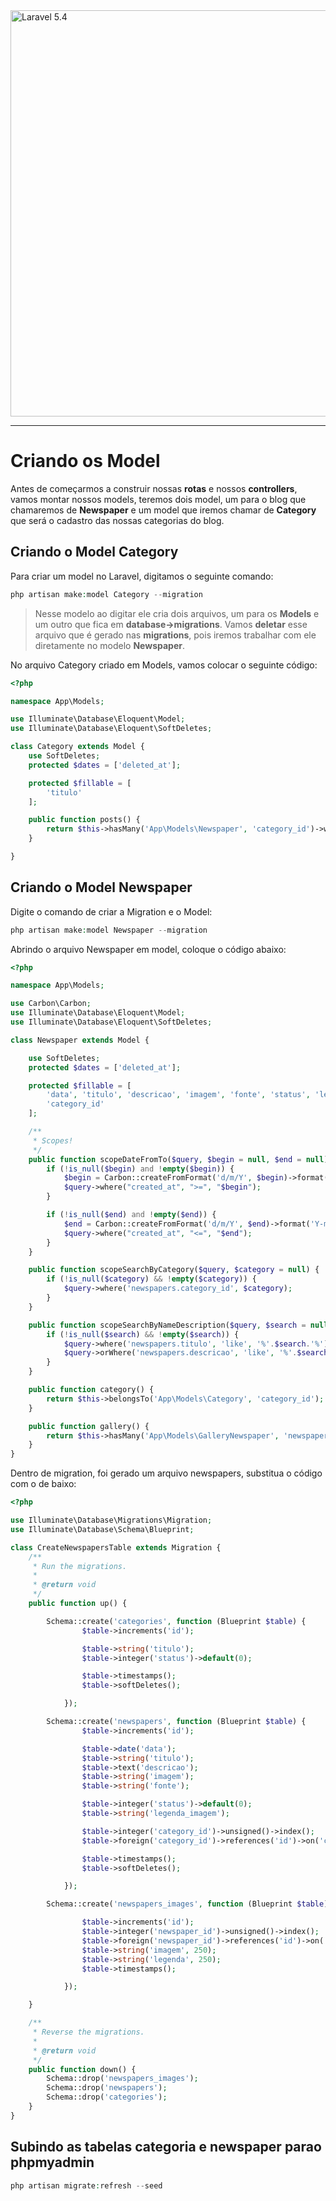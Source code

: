 <img src="http://i.imgur.com/TIlFmyE.png" alt="Laravel 5.4" width="650px">

<hr>

# Criando os Model

Antes de começarmos a construir nossas **rotas** e nossos **controllers**, vamos montar nossos models, teremos dois model, um para o blog que chamaremos de **Newspaper** e um model que iremos chamar de **Category** que será o cadastro das nossas categorias do blog.

## Criando o Model Category

Para criar um model no Laravel, digitamos o seguinte comando:

```PHP
php artisan make:model Category --migration
```

> Nesse modelo ao digitar ele cria dois arquivos, um para os **Models** e um outro que fica em **database->migrations**. Vamos **deletar** esse arquivo que é gerado nas **migrations**, pois iremos trabalhar com ele diretamente no modelo **Newspaper**.

No arquivo Category criado em Models, vamos colocar o seguinte código:

```PHP
<?php

namespace App\Models;

use Illuminate\Database\Eloquent\Model;
use Illuminate\Database\Eloquent\SoftDeletes;

class Category extends Model {
    use SoftDeletes;
    protected $dates = ['deleted_at'];

    protected $fillable = [
        'titulo'
    ];

    public function posts() {
        return $this->hasMany('App\Models\Newspaper', 'category_id')->where('status', 1);
    }

}

```

## Criando o Model Newspaper

Digite o comando de criar a Migration e o Model:

```PHP
php artisan make:model Newspaper --migration
```

Abrindo o arquivo Newspaper em model, coloque o código abaixo:

```PHP
<?php

namespace App\Models;

use Carbon\Carbon;
use Illuminate\Database\Eloquent\Model;
use Illuminate\Database\Eloquent\SoftDeletes;

class Newspaper extends Model {

    use SoftDeletes;
    protected $dates = ['deleted_at'];

    protected $fillable = [
        'data', 'titulo', 'descricao', 'imagem', 'fonte', 'status', 'legenda_imagem',
        'category_id'
    ];

    /**
     * Scopes!
     */
    public function scopeDateFromTo($query, $begin = null, $end = null) {
        if (!is_null($begin) and !empty($begin)) {
            $begin = Carbon::createFromFormat('d/m/Y', $begin)->format('Y-m-d');
            $query->where("created_at", ">=", "$begin");
        }

        if (!is_null($end) and !empty($end)) {
            $end = Carbon::createFromFormat('d/m/Y', $end)->format('Y-m-d');
            $query->where("created_at", "<=", "$end");
        }
    }

    public function scopeSearchByCategory($query, $category = null) {
        if (!is_null($category) && !empty($category)) {
            $query->where('newspapers.category_id', $category);
        }
    }

    public function scopeSearchByNameDescription($query, $search = null) {
        if (!is_null($search) && !empty($search)) {
            $query->where('newspapers.titulo', 'like', '%'.$search.'%');
            $query->orWhere('newspapers.descricao', 'like', '%'.$search.'%');
        }
    }

    public function category() {
        return $this->belongsTo('App\Models\Category', 'category_id');
    }

    public function gallery() {
        return $this->hasMany('App\Models\GalleryNewspaper', 'newspaper_id');
    }
}

```

Dentro de migration, foi gerado um arquivo newspapers, substitua o código com o de baixo:

```PHP
<?php

use Illuminate\Database\Migrations\Migration;
use Illuminate\Database\Schema\Blueprint;

class CreateNewspapersTable extends Migration {
    /**
     * Run the migrations.
     *
     * @return void
     */
    public function up() {

        Schema::create('categories', function (Blueprint $table) {
                $table->increments('id');

                $table->string('titulo');
                $table->integer('status')->default(0);

                $table->timestamps();
                $table->softDeletes();

            });

        Schema::create('newspapers', function (Blueprint $table) {
                $table->increments('id');

                $table->date('data');
                $table->string('titulo');
                $table->text('descricao');
                $table->string('imagem');
                $table->string('fonte');

                $table->integer('status')->default(0);
                $table->string('legenda_imagem');

                $table->integer('category_id')->unsigned()->index();
                $table->foreign('category_id')->references('id')->on('categories');

                $table->timestamps();
                $table->softDeletes();

            });

        Schema::create('newspapers_images', function (Blueprint $table) {

                $table->increments('id');
                $table->integer('newspaper_id')->unsigned()->index();
                $table->foreign('newspaper_id')->references('id')->on('newspapers');
                $table->string('imagem', 250);
                $table->string('legenda', 250);
                $table->timestamps();

            });

    }

    /**
     * Reverse the migrations.
     *
     * @return void
     */
    public function down() {
        Schema::drop('newspapers_images');
        Schema::drop('newspapers');
        Schema::drop('categories');
    }
}

```

## Subindo as tabelas categoria e newspaper parao phpmyadmin

```PHP
php artisan migrate:refresh --seed
```
